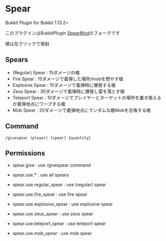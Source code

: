 # Spear  

Bukkit Plugin for Bukkit 1.13.2~

このプラグインはBukkitPlugin [SpearMod](https://dev.bukkit.org/projects/spear-mod)のフォークです

槍は左クリックで発射

## Spears
- (Regular) Spear : 15ダメージの槍
- Fire Spear : 15ダメージで着弾した場所/mobを燃やす槍
- Explosive Spear : 15ダメージで着弾時に爆発する槍
- Zeus Spear : 30ダメージで着弾時に爆発し雷を落とす槍
- Teleport Spear : 10ダメージでプレイヤーとターゲットの場所を置き換えるか着弾地点にワープする槍
- Mob Spear : 20ダメージで着弾地点にランダムな敵Mobを召喚する槍

## Command
`/givespear (player) [spear] {quantity}`

## Permissions
- spear.give : use /givespear command


- spear.use.* : use all spears
- spear.use.regular_spear : use (regular) spear
- spear.use.fire_spear : use fire spear
- spear.use.explosive_spear : use explosive spear
- spear.use.zeus_spear : use zeus spear
- spear.use.teleport_spear : use teleport spear
- spear.use.mob_spear : use mob spear
